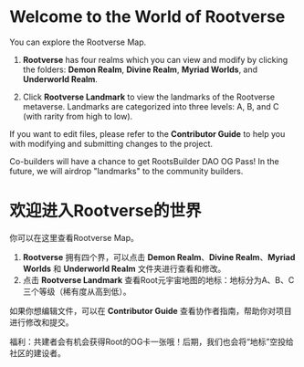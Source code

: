 # Welcome to the World of Rootverse

You can explore the Rootverse Map.
1. **Rootverse** has four realms which you can view and modify by clicking the folders: **Demon Realm**, **Divine Realm**, **Myriad Worlds**, and **Underworld Realm**.

2. Click **Rootverse Landmark** to view the landmarks of the Rootverse metaverse. Landmarks are categorized into three levels: A, B, and C (with rarity from high to low).

If you want to edit files, please refer to the **Contributor Guide** to help you with modifying and submitting changes to the project.

Co-builders will have a chance to get RootsBuilder DAO OG Pass! In the future, we will airdrop "landmarks" to the community builders.

# 欢迎进入Rootverse的世界

你可以在这里查看Rootverse Map。
1. **Rootverse** 拥有四个界，可以点击 **Demon Realm**、**Divine Realm**、**Myriad Worlds** 和 **Underworld Realm** 文件夹进行查看和修改。
2. 点击 **Rootverse Landmark** 查看Root元宇宙地图的地标：地标分为A、B、C三个等级（稀有度从高到低）。

如果你想编辑文件，可以在 **Contributor Guide** 查看协作者指南，帮助你对项目进行修改和提交。

福利：共建者会有机会获得Root的OG卡一张哦！后期，我们也会将“地标”空投给社区的建设者。




